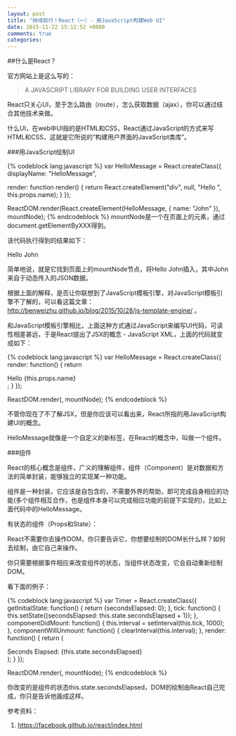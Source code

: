 ```yaml
---
layout: post
title: "继续前行！React（一）- 用JavaScript构建Web UI"
date: 2015-11-22 15:12:52 +0800
comments: true
categories: 
---
```


##什么是React？

官方网站上是这么写的：

> A JAVASCRIPT LIBRARY FOR BUILDING USER INTERFACES

React只关心UI，至于怎么路由（route），怎么获取数据（ajax），你可以通过结合其他技术来做。

什么UI，在web中UI指的是HTML和CSS，React通过JavaScript的方式来写HTML和CSS，这就是它所说的“构建用户界面的JavaScript类库”。

###用JavaScript绘制UI

{% codeblock lang:javascript %}
var HelloMessage = React.createClass({
  displayName: "HelloMessage",

  render: function render() {
    return React.createElement("div", null, "Hello ", this.props.name);
  }
});

ReactDOM.render(React.createElement(HelloMessage, { name: "John" }), mountNode);
{% endcodeblock %}
mountNode是一个在页面上的元素，通过document.getElementByXXX得到。

该代码执行得到的结果如下：

<div data-reactid=".1">
	<span data-reactid=".1.0">Hello </span><span data-reactid=".1.1">John</span>
</div>


简单地说，就是它找到页面上的mountNode节点，将Hello John插入，其中John来自于动态传入的JSON数据。

根据上面的解释，是否让你联想到了JavaScript模板引擎，对JavaScript模板引擎不了解的，可以看这篇文章： http://benweizhu.github.io/blog/2015/10/28/js-template-engine/ 。

和JavaScript模板引擎相比，上面这种方式通过JavaScript来编写UI代码，可读性相差甚远，于是React提出了JSX的概念 - JavaScript XML，上面的代码就变成如下：

{% codeblock lang:javascript %}
var HelloMessage = React.createClass({
  render: function() {
    return <div>Hello {this.props.name}</div>;
  }
});

ReactDOM.render(<HelloMessage name="John" />, mountNode);
{% endcodeblock %}

不管你现在了不了解JSX，但是你应该可以看出来，React所指的用JavaScript构建UI的概念。

HelloMessage就像是一个自定义的新标签，在React的概念中，叫做一个组件。

###组件

React的核心概念是组件，广义的理解组件，组件（Component）是对数据和方法的简单封装，能够独立的实现某一种功能。

组件是一种封装，它应该是自包含的，不需要外界的帮助，即可完成自身相应的功能(多个组件相互合作，也是组件本身可以完成相应功能的前提下实现的)，比如上面代码中的HelloMessage。

有状态的组件（Props和State）：

React不需要你去操作DOM，你只要告诉它，你想要绘制的DOM长什么样？如何去绘制，由它自己来操作。

你只需要根据事件相应来改变组件的状态，当组件状态改变，它会自动重新绘制DOM。

看下面的例子：

{% codeblock lang:javascript %}
var Timer = React.createClass({
  getInitialState: function() {
    return {secondsElapsed: 0};
  },
  tick: function() {
    this.setState({secondsElapsed: this.state.secondsElapsed + 1});
  },
  componentDidMount: function() {
    this.interval = setInterval(this.tick, 1000);
  },
  componentWillUnmount: function() {
    clearInterval(this.interval);
  },
  render: function() {
    return (
      <div>Seconds Elapsed: {this.state.secondsElapsed}</div>
    );
  }
});

ReactDOM.render(<Timer />, mountNode);
{% endcodeblock %}

你改变的是组件的状态this.state.secondsElapsed，DOM的绘制由React自己完成，你只是告诉他画成这样。

参考资料：   
1. https://facebook.github.io/react/index.html

